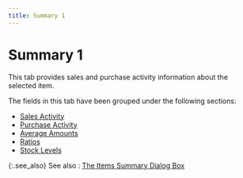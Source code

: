```yaml
---
title: Summary 1
---
```


# Summary 1


This tab provides sales and purchase activity information about the selected item.


The fields in this tab have been grouped under the following sections:

- [Sales Activity]({{site.mi_baseurl}}/misc/sales_activities_item_summary_dialog_box.html)
- [Purchase Activity]({{site.mi_baseurl}}/misc/purchase_activities_item_summary_dialog_box.html)
- [Average Amounts]({{site.mi_baseurl}}/misc/average_amounts_item_summary_dialog.html)
- [Ratios]({{site.mi_baseurl}}/misc/ratios_item_summary_dialog.html)
- [Stock Levels]({{site.mi_baseurl}}/misc/stock_levels_item_summary_dialog.html)



{:.see_also}
See also
: [The Items Summary Dialog Box]({{site.mi_baseurl}}/misc/the_item_summary_dialog_box.html)
